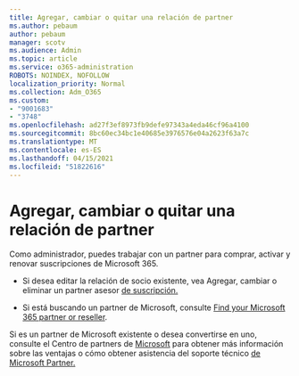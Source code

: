 ```yaml
---
title: Agregar, cambiar o quitar una relación de partner
ms.author: pebaum
author: pebaum
manager: scotv
ms.audience: Admin
ms.topic: article
ms.service: o365-administration
ROBOTS: NOINDEX, NOFOLLOW
localization_priority: Normal
ms.collection: Adm_O365
ms.custom:
- "9001683"
- "3748"
ms.openlocfilehash: ad27f3ef8973fb9defe97343a4eda46cf96a4100
ms.sourcegitcommit: 8bc60ec34bc1e40685e3976576e04a2623f63a7c
ms.translationtype: MT
ms.contentlocale: es-ES
ms.lasthandoff: 04/15/2021
ms.locfileid: "51822616"
---
```

# <a name="add-change-or-remove-a-partner-relationship"></a>Agregar, cambiar o quitar una relación de partner

Como administrador, puedes trabajar con un partner para comprar, activar y renovar suscripciones de Microsoft 365. 

- Si desea editar la relación de socio existente, vea Agregar, cambiar o eliminar un partner asesor [de suscripción.](https://docs.microsoft.com/microsoft-365/admin/misc/add-partner?view=o365-worldwide)

- Si está buscando un partner de Microsoft, consulte [Find your Microsoft 365 partner or reseller](https://docs.microsoft.com/microsoft-365/admin/manage/find-your-partner-or-reseller?view=o365-worldwide).

Si es un partner de Microsoft existente o desea convertirse en uno, consulte el Centro de partners de [Microsoft](https://support.microsoft.com/help/4499930/partner-center-overview) para obtener más información sobre las ventajas o cómo obtener asistencia del soporte técnico [de Microsoft Partner.](https://aka.ms/partnersupport)
